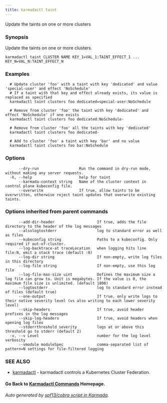 ```yaml
---
title: karmadactl taint
---
```


Update the taints on one or more clusters

### Synopsis

Update the taints on one or more clusters.

```
karmadactl taint CLUSTER NAME KEY_1=VAL_1:TAINT_EFFECT_1 ... KEY_N=VAL_N:TAINT_EFFECT_N
```

### Examples

```
  # Update cluster 'foo' with a taint with key 'dedicated' and value 'special-user' and effect 'NoSchedule'
  # If a taint with that key and effect already exists, its value is replaced as specified
  karmadactl taint clusters foo dedicated=special-user:NoSchedule
  
  # Remove from cluster 'foo' the taint with key 'dedicated' and effect 'NoSchedule' if one exists
  karmadactl taint clusters foo dedicated:NoSchedule-
  
  # Remove from cluster 'foo' all the taints with key 'dedicated'
  karmadactl taint clusters foo dedicated-
  
  # Add to cluster 'foo' a taint with key 'bar' and no value
  karmadactl taint clusters foo bar:NoSchedule
```

### Options

```
      --dry-run                  Run the command in dry-run mode, without making any server requests.
  -h, --help                     help for taint
      --karmada-context string   Name of the cluster context in control plane kubeconfig file.
      --overwrite                If true, allow taints to be overwritten, otherwise reject taint updates that overwrite existing taints.
```

### Options inherited from parent commands

```
      --add-dir-header                   If true, adds the file directory to the header of the log messages
      --alsologtostderr                  log to standard error as well as files
      --kubeconfig string                Paths to a kubeconfig. Only required if out-of-cluster.
      --log-backtrace-at traceLocation   when logging hits line file:N, emit a stack trace (default :0)
      --log-dir string                   If non-empty, write log files in this directory
      --log-file string                  If non-empty, use this log file
      --log-file-max-size uint           Defines the maximum size a log file can grow to. Unit is megabytes. If the value is 0, the maximum file size is unlimited. (default 1800)
      --logtostderr                      log to standard error instead of files (default true)
      --one-output                       If true, only write logs to their native severity level (vs also writing to each lower severity level)
      --skip-headers                     If true, avoid header prefixes in the log messages
      --skip-log-headers                 If true, avoid headers when opening log files
      --stderrthreshold severity         logs at or above this threshold go to stderr (default 2)
  -v, --v Level                          number for the log level verbosity
      --vmodule moduleSpec               comma-separated list of pattern=N settings for file-filtered logging
```

### SEE ALSO

* [karmadactl](karmadactl.md)	 - karmadactl controls a Kubernetes Cluster Federation.

#### Go Back to [Karmadactl Commands](karmadactl_index.md) Homepage.


###### Auto generated by [spf13/cobra script in Karmada](https://github.com/karmada-io/karmada/tree/master/hack/tools/genkarmadactldocs).